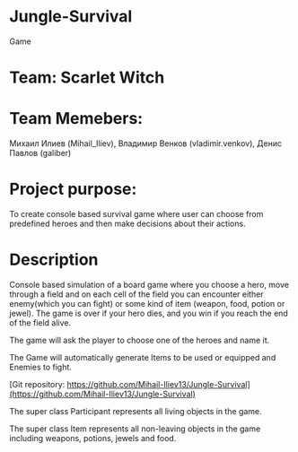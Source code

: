 # Jungle-Survival
Game

# Team: Scarlet Witch

# Team Memebers:
Михаил Илиев (Mihail_Iliev), 
Владимир Венков (vladimir.venkov), 
Денис Павлов (galiber)

# Project purpose:
To create console based survival game where user can choose from predefined heroes and then make decisions about their actions.

# Description
Console based simulation of a board game where you choose a hero, move through a field and on each cell of the field you can encounter either enemy(which you can fight) or some kind of item (weapon, food, potion or jewel). The game is over if your hero dies, and you win if you reach the end of the field alive.

The game will ask the player to choose one of the heroes and name it. 

The Game will automatically generate Items to be used or equipped and Enemies to fight.


[Git repository: https://github.com/Mihail-Iliev13/Jungle-Survival](https://github.com/Mihail-Iliev13/Jungle-Survival)

The super class Participant represents all living objects in the game.

The super class Item represents all non-leaving objects in the game including weapons, potions, jewels and food.









